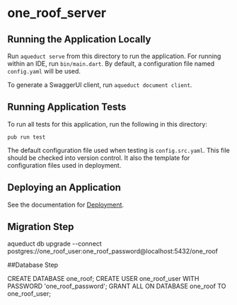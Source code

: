 # one_roof_server

## Running the Application Locally

Run `aqueduct serve` from this directory to run the application. For running within an IDE, run `bin/main.dart`. By default, a configuration file named `config.yaml` will be used.

To generate a SwaggerUI client, run `aqueduct document client`.

## Running Application Tests

To run all tests for this application, run the following in this directory:

```
pub run test
```

The default configuration file used when testing is `config.src.yaml`. This file should be checked into version control. It also the template for configuration files used in deployment.

## Deploying an Application

See the documentation for [Deployment](https://aqueduct.io/docs/deploy/).


## Migration Step

aqueduct db upgrade --connect postgres://one_roof_user:one_roof_password@localhost:5432/one_roof

##Database Step

CREATE DATABASE one_roof;
CREATE USER one_roof_user WITH PASSWORD 'one_roof_password';
GRANT ALL ON DATABASE one_roof TO one_roof_user;

